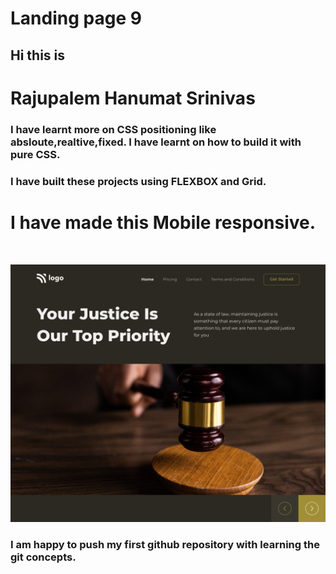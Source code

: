 # Landing page 9 

## Hi this is 
# Rajupalem Hanumat Srinivas 

### I have learnt more on CSS positioning like absloute,realtive,fixed. I have learnt on how to build it with pure  __CSS__.
### I have built these projects using FLEXBOX and Grid. 
# I have made this Mobile responsive.

&nbsp;

![project_1 logo](./3.png)

### I am happy to push my first github repository with learning the git concepts.